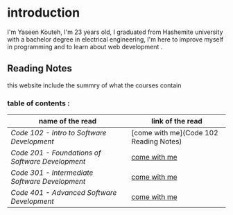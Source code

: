 # introduction
 I'm Yaseen Kouteh, I'm 23 years old, I graduated from Hashemite university with a bachelor degree in electrical engineering, I'm here to improve myself in programming  and to learn about web development .

## Reading Notes
this website include the summry of what the courses contain 

 ### table of contents :
 
 **name of the read**                                    |   **link of the read**
 -----------------                                       |   --------
  *Code 102 - Intro to Software Development*             |[come with me](Code 102 Reading Notes)
 *Code 201 - Foundations of Software Development*        |[come with me](Code-201-Reading-Notes)
 *Code 301 - Intermediate Software Development*          |[come with me](Code-301-Reading-Notes)
  *Code 401 - Advanced Software Development*             |[come with me](Code-401-Reading-Notes)

 

 

